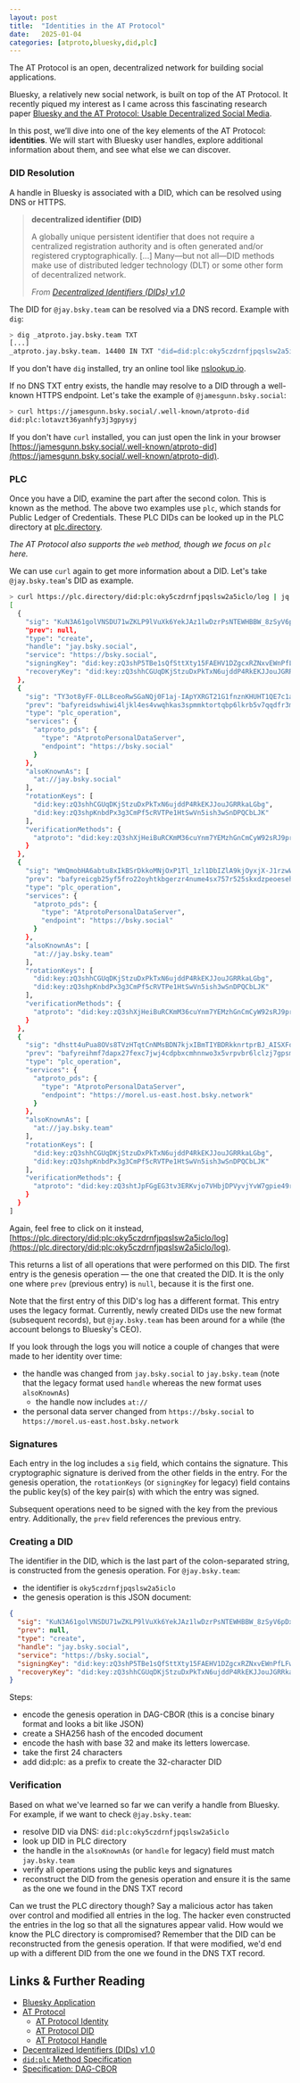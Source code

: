 ```yaml
---
layout: post
title:  "Identities in the AT Protocol"
date:   2025-01-04
categories: [atproto,bluesky,did,plc]
---
```


The AT Protocol is an open, decentralized network for building social applications.

Bluesky, a relatively new social network, is built on top of the AT Protocol.
It recently piqued my interest as I came across this fascinating research paper [Bluesky and the AT Protocol: Usable Decentralized Social Media](https://arxiv.org/abs/2402.03239).

In this post, we’ll dive into one of the key elements of the AT Protocol: **identities**.
We will start with Bluesky user handles, explore additional information about them, and see what else we can discover.

### DID Resolution

A handle in Bluesky is associated with a DID, which can be resolved using DNS or HTTPS.

> **decentralized identifier (DID)**
> 
> A globally unique persistent identifier that does not require a centralized registration authority and is often generated and/or registered cryptographically. \[...]
> Many—but not all—DID methods make use of distributed ledger technology (DLT) or some other form of decentralized network.
> 
> _From [Decentralized Identifiers (DIDs) v1.0](https://www.w3.org/TR/did-core/#dfn-decentralized-identifiers)_


The DID for `@jay.bsky.team` can be resolved via a DNS record.
Example with `dig`:

```bash
> dig _atproto.jay.bsky.team TXT
[...]
_atproto.jay.bsky.team. 14400 IN TXT "did=did:plc:oky5czdrnfjpqslsw2a5iclo"
```

If you don't have `dig` installed, try an online tool like [nslookup.io](https://www.nslookup.io/domains/_atproto.jay.bsky.team/dns-records/txt/).

If no DNS TXT entry exists, the handle may resolve to a DID through a well-known HTTPS endpoint.
Let's take the example of `@jamesgunn.bsky.social`:

```bash
> curl https://jamesgunn.bsky.social/.well-known/atproto-did
did:plc:lotavzt36yanhfy3j3gpysyj
```

If you don't have `curl` installed, you can just open the link in your browser [https://jamesgunn.bsky.social/.well-known/atproto-did](https://jamesgunn.bsky.social/.well-known/atproto-did).

### PLC

Once you have a DID, examine the part after the second colon.
This is known as the method.
The above two examples use `plc`, which stands for Public Ledger of Credentials.
These PLC DIDs can be looked up in the PLC directory at [plc.directory](https://plc.directory).

_The AT Protocol also supports the `web` method, though we focus on `plc` here._

We can use `curl` again to get more information about a DID.
Let's take `@jay.bsky.team`'s DID as example.

```bash
> curl https://plc.directory/did:plc:oky5czdrnfjpqslsw2a5iclo/log | jq
[
  {
    "sig": "KuN3A61golVNSDU71wZKLP9lVuXk6YekJAz1lwDzrPsNTEWHBBW_8zSyV6pDxV4KiYXuAXlS1Ik47XkjQZ94mA",
    "prev": null,
    "type": "create",
    "handle": "jay.bsky.social",
    "service": "https://bsky.social",
    "signingKey": "did:key:zQ3shP5TBe1sQfSttXty15FAEHV1DZgcxRZNxvEWnPfLFwLxJ",
    "recoveryKey": "did:key:zQ3shhCGUqDKjStzuDxPkTxN6ujddP4RkEKJJouJGRRkaLGbg"
  },
  {
    "sig": "TY3ot8yFF-0LL8ceoRwSGaNQj0F1aj-IApYXRGT21G1fnznKHUHT1QE7c1aTrYd9PQLVvXUGag6CZ9EEeIKqgA",
    "prev": "bafyreidswhiwi4ljkl4es4vwqhkas3spmmktortqbp6lkrb5v7qqdfr3mm",
    "type": "plc_operation",
    "services": {
      "atproto_pds": {
        "type": "AtprotoPersonalDataServer",
        "endpoint": "https://bsky.social"
      }
    },
    "alsoKnownAs": [
      "at://jay.bsky.social"
    ],
    "rotationKeys": [
      "did:key:zQ3shhCGUqDKjStzuDxPkTxN6ujddP4RkEKJJouJGRRkaLGbg",
      "did:key:zQ3shpKnbdPx3g3CmPf5cRVTPe1HtSwVn5ish3wSnDPQCbLJK"
    ],
    "verificationMethods": {
      "atproto": "did:key:zQ3shXjHeiBuRCKmM36cuYnm7YEMzhGnCmCyW92sRJ9pribSF"
    }
  },
  {
    "sig": "WmQmobHA6abtu8xIkBSrDkkoMNjOxP1Tl_1zl1DbIZlA9kjOyxjX-J1rzwWVy3stdzMowpBeBnedkAug84n_RQ",
    "prev": "bafyreicgb25yf5fro22oyhtkbgerzr4nume4sx757r525skxdzpeoeseha",
    "type": "plc_operation",
    "services": {
      "atproto_pds": {
        "type": "AtprotoPersonalDataServer",
        "endpoint": "https://bsky.social"
      }
    },
    "alsoKnownAs": [
      "at://jay.bsky.team"
    ],
    "rotationKeys": [
      "did:key:zQ3shhCGUqDKjStzuDxPkTxN6ujddP4RkEKJJouJGRRkaLGbg",
      "did:key:zQ3shpKnbdPx3g3CmPf5cRVTPe1HtSwVn5ish3wSnDPQCbLJK"
    ],
    "verificationMethods": {
      "atproto": "did:key:zQ3shXjHeiBuRCKmM36cuYnm7YEMzhGnCmCyW92sRJ9pribSF"
    }
  },
  {
    "sig": "dhstt4uPua8OVs8TVzHTqtCnNMsBDN7kjxIBmTIYBDRkknrtprBJ_AISXFoBZyqfoxq2altp-vlRAPEKSh5zeg",
    "prev": "bafyreihmf7dapx27fexc7jwj4cdpbxcmhnnwo3x5vrpvbr6lclzj7gpsmi",
    "type": "plc_operation",
    "services": {
      "atproto_pds": {
        "type": "AtprotoPersonalDataServer",
        "endpoint": "https://morel.us-east.host.bsky.network"
      }
    },
    "alsoKnownAs": [
      "at://jay.bsky.team"
    ],
    "rotationKeys": [
      "did:key:zQ3shhCGUqDKjStzuDxPkTxN6ujddP4RkEKJJouJGRRkaLGbg",
      "did:key:zQ3shpKnbdPx3g3CmPf5cRVTPe1HtSwVn5ish3wSnDPQCbLJK"
    ],
    "verificationMethods": {
      "atproto": "did:key:zQ3shtJpFGgEG3tv3ERKvjo7VHbjDPVyvjYvW7gpie49rtNtc"
    }
  }
]
```

Again, feel free to click on it instead, [https://plc.directory/did:plc:oky5czdrnfjpqslsw2a5iclo/log](https://plc.directory/did:plc:oky5czdrnfjpqslsw2a5iclo/log).

This returns a list of all operations that were performed on this DID.
The first entry is the genesis operation — the one that created the DID.
It is the only one where `prev` (previous entry) is `null`, because it is the first one.

Note that the first entry of this DID's log has a different format.
This entry uses the legacy format.
Currently, newly created DIDs use the new format (subsequent records), but `@jay.bsky.team` has been around for a while (the account belongs to Bluesky's CEO).

If you look through the logs you will notice a couple of changes that were made to her identity over time:

- the handle was changed from `jay.bsky.social` to `jay.bsky.team` (note that the legacy format used `handle` whereas the new format uses `alsoKnownAs`)
  - the handle now includes `at://`
- the personal data server changed from `https://bsky.social` to `https://morel.us-east.host.bsky.network`

### Signatures

Each entry in the log includes a `sig` field, which contains the signature.
This cryptographic signature is derived from the other fields in the entry.
For the genesis operation, the `rotationKeys` (or `signingKey` for legacy) field contains the public key(s) of the key pair(s) with which the entry was signed.

Subsequent operations need to be signed with the key from the previous entry.
Additionally, the `prev` field references the previous entry.

### Creating a DID

The identifier in the DID, which is the last part of the colon-separated string, is constructed from the genesis operation.
For `@jay.bsky.team`:

- the identifier is `oky5czdrnfjpqslsw2a5iclo`
- the genesis operation is this JSON document:

```json
{
  "sig": "KuN3A61golVNSDU71wZKLP9lVuXk6YekJAz1lwDzrPsNTEWHBBW_8zSyV6pDxV4KiYXuAXlS1Ik47XkjQZ94mA",
  "prev": null,
  "type": "create",
  "handle": "jay.bsky.social",
  "service": "https://bsky.social",
  "signingKey": "did:key:zQ3shP5TBe1sQfSttXty15FAEHV1DZgcxRZNxvEWnPfLFwLxJ",
  "recoveryKey": "did:key:zQ3shhCGUqDKjStzuDxPkTxN6ujddP4RkEKJJouJGRRkaLGbg"
}
```

Steps:

- encode the genesis operation in DAG-CBOR (this is a concise binary format and looks a bit like JSON)
- create a SHA256 hash of the encoded document
- encode the hash with base 32 and make its letters lowercase.
- take the first 24 characters
- add did:plc: as a prefix to create the 32-character DID

### Verification

Based on what we've learned so far we can verify a handle from Bluesky.
For example, if we want to check `@jay.bsky.team`:

- resolve DID via DNS: `did:plc:oky5czdrnfjpqslsw2a5iclo`
- look up DID in PLC directory
- the handle in the `alsoKnownAs` (or `handle` for legacy) field must match `jay.bsky.team`
- verify all operations using the public keys and signatures
- reconstruct the DID from the genesis operation and ensure it is the same as the one we found in the DNS TXT record

Can we trust the PLC directory though?
Say a malicious actor has taken over control and modified all entries in the log.
The hacker even constructed the entries in the log so that all the signatures appear valid.
How would we know the PLC directory is compromised?
Remember that the DID can be reconstructed from the genesis operation.
If that were modified, we'd end up with a different DID from the one we found in the DNS TXT record.

## Links & Further Reading

- [Bluesky Application](https://bsky.app)
- [AT Protocol](https://atproto.com)
  - [AT Protocol Identity](https://atproto.com/guides/identity)
  - [AT Protocol DID](https://atproto.com/specs/did)
  - [AT Protocol Handle](https://atproto.com/specs/handle)
- [Decentralized Identifiers (DIDs) v1.0](https://www.w3.org/TR/did-core)
- [`did:plc` Method Specification](https://web.plc.directory/spec/v0.1/did-plc)
- [Specification: DAG-CBOR](https://ipld.io/specs/codecs/dag-cbor/spec/)
